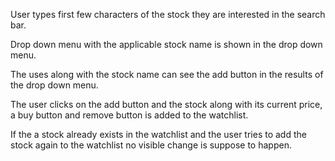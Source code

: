 User types first few characters of  the stock they are interested in the search bar. 

Drop down menu with the applicable stock name is shown in the drop down menu. 

The uses along with the stock name can see the add button in the results of the drop down menu. 

The user clicks on the add button and the stock along with its current price, a buy button and remove button is added to the watchlist. 



If the a stock already exists in the watchlist and the user tries to add the stock again to the watchlist no visible change is suppose to happen. 
